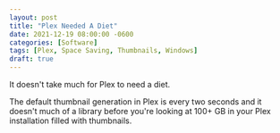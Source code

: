 ```yaml
---
layout: post
title: "Plex Needed A Diet"
date: 2021-12-19 08:00:00 -0600
categories: [Software]
tags: [Plex, Space Saving, Thumbnails, Windows]
draft: true
---
```


It doesn't take much for Plex to need a diet.

The default thumbnail generation in Plex is every two seconds and it doesn't much of a library before you're looking at 100+ GB in your Plex installation filled with thumbnails.


